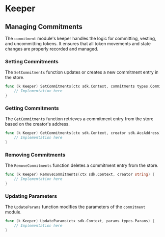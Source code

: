 <!--
order: 3
-->

# Keeper

## Managing Commitments

The `commitment` module's keeper handles the logic for committing, vesting, and uncommitting tokens. It ensures that all token movements and state changes are properly recorded and managed.

### Setting Commitments

The `SetCommitments` function updates or creates a new commitment entry in the store.

```go
func (k Keeper) SetCommitments(ctx sdk.Context, commitments types.Commitments) {
    // Implementation here
}
```

### Getting Commitments

The `GetCommitments` function retrieves a commitment entry from the store based on the creator's address.

```go
func (k Keeper) GetCommitments(ctx sdk.Context, creator sdk.AccAddress) types.Commitments {
    // Implementation here
}
```

### Removing Commitments

The `RemoveCommitments` function deletes a commitment entry from the store.

```go
func (k Keeper) RemoveCommitments(ctx sdk.Context, creator string) {
    // Implementation here
}
```

### Updating Parameters

The `UpdateParams` function modifies the parameters of the `commitment` module.

```go
func (k Keeper) UpdateParams(ctx sdk.Context, params types.Params) {
    // Implementation here
}
```
